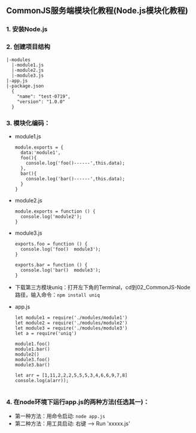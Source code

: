 ## CommonJS服务端模块化教程(Node.js模块化教程)
### 1. 安装Node.js

### 2. 创建项目结构
  ```
  |-modules
    |-module1.js
    |-module2.js
    |-module3.js
  |-app.js
  |-package.json
    {
      "name": "test-0719",
      "version": "1.0.0"
    }
  ```
### 3. 模块化编码：
  * module1.js
    ```
    module.exports = {
      data:'module1',
      foo(){
        console.log('foo()------',this.data);
      },
      bar(){
        console.log('bar()------',this.data);
      }
    }
    ```
  * module2.js
    ```
    module.exports = function () {
      console.log('module2');
    }
    ```
  * module3.js
    ```
    exports.foo = function () {
      console.log('foo()  module3');
    }
    
    exports.bar = function () {
      console.log('bar()  module3');
    }
    ```
  * 下载第三方模块uniq：打开左下角的Terminal，cd到02_CommonJS-Node路径，输入命令：```npm install uniq```

  * app.js 
    ```
    let module1 = require('./modules/module1')
    let module2 = require('./modules/module2')
    let module3 = require('./modules/module3')
    let a = require('uniq')
    
    module1.foo()
    module1.bar()
    module2()
    module3.foo()
    module3.bar()
    
    let arr = [1,11,2,2,2,5,5,5,3,4,6,6,9,7,8]
    console.log(a(arr));
   
    ```
### 4. 在node环境下运行app.js的两种方法(任选其一)：
  * 第一种方法：用命令启动: ```node app.js```
  * 第二种方法：用工具启动: 右键 --> Run 'xxxxx.js'